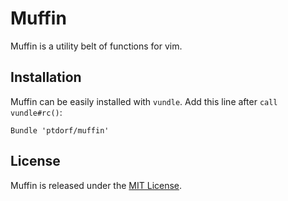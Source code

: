 # Muffin

Muffin is a utility belt of functions for vim.


## Installation

Muffin can be easily installed with `vundle`. Add this line after `call vundle#rc()`:

```vimscript
Bundle 'ptdorf/muffin'
```

## License

Muffin is released under the [MIT License](http://opensource.org/licenses/MIT).
